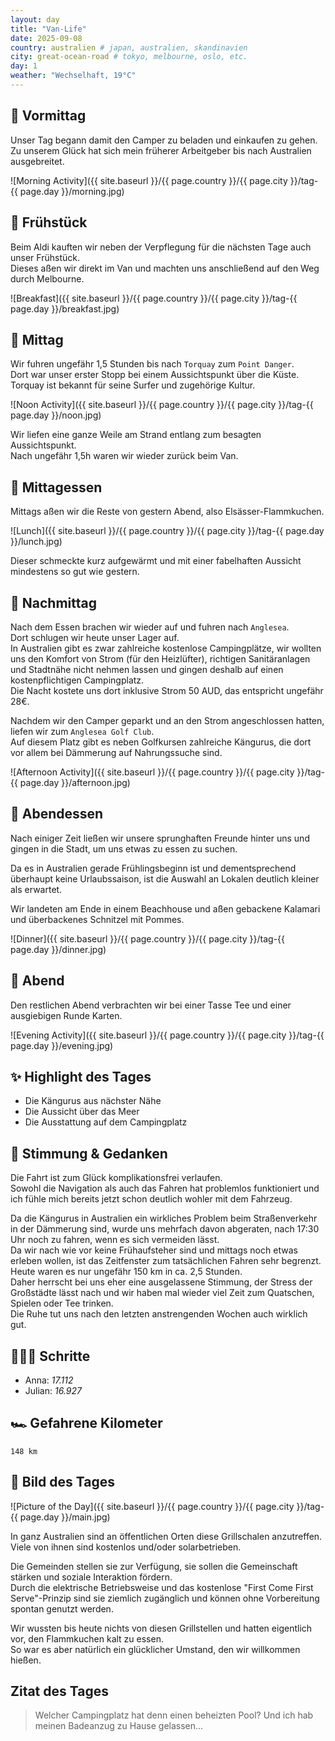 ```yaml
---
layout: day
title: "Van-Life"
date: 2025-09-08
country: australien # japan, australien, skandinavien
city: great-ocean-road # tokyo, melbourne, oslo, etc.
day: 1
weather: "Wechselhaft, 19°C"
---
```


## 🌅 Vormittag

Unser Tag begann damit den Camper zu beladen und einkaufen zu gehen.  
Zu unserem Glück hat sich mein früherer Arbeitgeber bis nach Australien ausgebreitet.

![Morning Activity]({{ site.baseurl }}/{{ page.country }}/{{ page.city }}/tag-{{ page.day }}/morning.jpg)

## 🥐 Frühstück

Beim Aldi kauften wir neben der Verpflegung für die nächsten Tage auch unser Frühstück.  
Dieses aßen wir direkt im Van und machten uns anschließend auf den Weg durch Melbourne.

![Breakfast]({{ site.baseurl }}/{{ page.country }}/{{ page.city }}/tag-{{ page.day }}/breakfast.jpg)

## 🌇 Mittag

Wir fuhren ungefähr 1,5 Stunden bis nach `Torquay` zum `Point Danger`.  
Dort war unser erster Stopp bei einem Aussichtspunkt über die Küste.  
Torquay ist bekannt für seine Surfer und zugehörige Kultur.

![Noon Activity]({{ site.baseurl }}/{{ page.country }}/{{ page.city }}/tag-{{ page.day }}/noon.jpg)

Wir liefen eine ganze Weile am Strand entlang zum besagten Aussichtspunkt.  
Nach ungefähr 1,5h waren wir wieder zurück beim Van. 

## 🍣 Mittagessen

Mittags aßen wir die Reste von gestern Abend, also Elsässer-Flammkuchen.

![Lunch]({{ site.baseurl }}/{{ page.country }}/{{ page.city }}/tag-{{ page.day }}/lunch.jpg)

Dieser schmeckte kurz aufgewärmt und mit einer fabelhaften Aussicht mindestens so gut wie gestern.

## 🌆 Nachmittag

Nach dem Essen brachen wir wieder auf und fuhren nach `Anglesea`.  
Dort schlugen wir heute unser Lager auf.  
In Australien gibt es zwar zahlreiche kostenlose Campingplätze, wir wollten uns den Komfort von Strom (für den Heizlüfter), richtigen Sanitäranlagen und Stadtnähe nicht nehmen lassen und gingen deshalb auf einen kostenpflichtigen Campingplatz.  
Die Nacht kostete uns dort inklusive Strom 50 AUD, das entspricht ungefähr 28€.

Nachdem wir den Camper geparkt und an den Strom angeschlossen hatten, liefen wir zum `Anglesea Golf Club`.  
Auf diesem Platz gibt es neben Golfkursen zahlreiche Kängurus, die dort vor allem bei Dämmerung auf Nahrungssuche sind. 

![Afternoon Activity]({{ site.baseurl }}/{{ page.country }}/{{ page.city }}/tag-{{ page.day }}/afternoon.jpg)

## 🍜 Abendessen

Nach einiger Zeit ließen wir unsere sprunghaften Freunde hinter uns und gingen in die Stadt, um uns etwas zu essen zu suchen.

Da es in Australien gerade Frühlingsbeginn ist und dementsprechend überhaupt keine Urlaubssaison, ist die Auswahl an Lokalen deutlich kleiner als erwartet.

Wir landeten am Ende in einem Beachhouse und aßen gebackene Kalamari und überbackenes Schnitzel mit Pommes.

![Dinner]({{ site.baseurl }}/{{ page.country }}/{{ page.city }}/tag-{{ page.day }}/dinner.jpg)

## 🌙 Abend

Den restlichen Abend verbrachten wir bei einer Tasse Tee und einer ausgiebigen Runde Karten.

![Evening Activity]({{ site.baseurl }}/{{ page.country }}/{{ page.city }}/tag-{{ page.day }}/evening.jpg)

## ✨ Highlight des Tages

- Die Kängurus aus nächster Nähe
- Die Aussicht über das Meer
- Die Ausstattung auf dem Campingplatz

## 💭 Stimmung & Gedanken

Die Fahrt ist zum Glück komplikationsfrei verlaufen.  
Sowohl die Navigation als auch das Fahren hat problemlos funktioniert und ich fühle mich bereits jetzt schon deutlich wohler mit dem Fahrzeug.

Da die Kängurus in Australien ein wirkliches Problem beim Straßenverkehr in der Dämmerung sind, wurde uns mehrfach davon abgeraten, nach 17:30 Uhr noch zu fahren, wenn es sich vermeiden lässt.  
Da wir nach wie vor keine Frühaufsteher sind und mittags noch etwas erleben wollen, ist das Zeitfenster zum tatsächlichen Fahren sehr begrenzt.  
Heute waren es nur ungefähr 150 km in ca. 2,5 Stunden.  
Daher herrscht bei uns eher eine ausgelassene Stimmung, der Stress der Großstädte lässt nach und wir haben mal wieder viel Zeit zum Quatschen, Spielen oder Tee trinken.  
Die Ruhe tut uns nach den letzten anstrengenden Wochen auch wirklich gut.

## 🏃🏽‍♀️ Schritte

- Anna: _17.112_  
- Julian: _16.927_  

## 🏎️ Gefahrene Kilometer

`148 km`

## 📸 Bild des Tages

![Picture of the Day]({{ site.baseurl }}/{{ page.country }}/{{ page.city }}/tag-{{ page.day }}/main.jpg)

In ganz Australien sind an öffentlichen Orten diese Grillschalen anzutreffen.  
Viele von ihnen sind kostenlos und/oder solarbetrieben.

Die Gemeinden stellen sie zur Verfügung, sie sollen die Gemeinschaft stärken und soziale Interaktion fördern.  
Durch die elektrische Betriebsweise und das kostenlose "First Come First Serve"-Prinzip sind sie ziemlich zugänglich und können ohne Vorbereitung spontan genutzt werden.

Wir wussten bis heute nichts von diesen Grillstellen und hatten eigentlich vor, den Flammkuchen kalt zu essen.  
So war es aber natürlich ein glücklicher Umstand, den wir willkommen hießen.

## Zitat des Tages

> Welcher Campingplatz hat denn einen beheizten Pool? Und ich hab meinen Badeanzug zu Hause gelassen...
